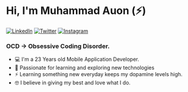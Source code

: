 # Hi, I'm Muhammad Auon (:zap:)

[![LinkedIn](https://img.shields.io/badge/linkedin-%230077B5.svg?&style=for-the-badge&logo=linkedin&logoColor=white)](https://www.linkedin.com/in/muhammadauonofficial/)
[![Twitter](https://img.shields.io/badge/twitter-%231DA1F2.svg?&style=for-the-badge&logo=twitter&logoColor=white)](https://twitter.com/MAuonOfficial)
[![Instagram](https://img.shields.io/badge/Instagram-E4405F?style=for-the-badge&logo=instagram&logoColor=white)](https://instagram.com/muhammadauonofficial)

### OCD -> Obsessive Coding Disorder.

- 💻 I'm a 23 Years old Mobile Application Developer.
- 💭 Passionate for learning and exploring new technologies
- ⚡ Learning something new everyday keeps my dopamine levels high.
- 🤓 I believe in giving my best and love what I do.

<!---
MuhammadAuonOfficial/MuhammadAuonOfficial is a ✨ special ✨ repository because its `README.md` (this file) appears on your GitHub profile.
You can click the Preview link to take a look at your changes.
--->
